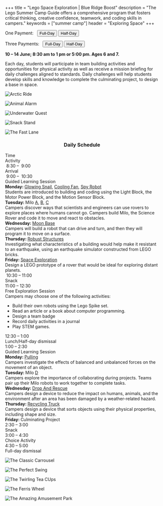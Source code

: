 +++
title = "Lego Space Exploration | Blue Ridge Boost"
description = "The Lego Summer Camp Guide offers a comprehensive program that fosters critical thinking, creative confidence, teamwork, and coding skills in campers."
keywords = ["summer camp"]
header = "Exploring Space"
+++

<p></p>

<div class="container">
    <div class="row pb-1">
        <div class="col-4">
            <p> One Payment: &nbsp;
                <a href="https://summer-24-ages-6-to-7-full-day.cheddarup.com"><button class="button-8s" role="button">Full-Day</button></a>  <a href="https://summer-24-ages-6-and-7-half-day.cheddarup.com"><button class="button-8s" role="button">Half-Day</button></a>
            </p>
            <p> Three Payments: &nbsp;
                <a href="https://summer-24-ages-6-and-7-full-day-3-payments.cheddarup.com"><button class="button-8s" role="button">Full-Day</button></a>  <a href="https://summer-24-ages-6-and-7-half-day-3-payments.cheddarup.com"><button class="button-8s" role="button">Half-Day</button></a> <br>
            </p>
        </div>
        <div class="col-8">
            <p> <b>10 &ndash; 14 June; 8:30 am to 1 pm or 5:00 pm. Ages 6 and 7.</b></p>
            <p>Each day, students will participate in team building activities and opportunities for physical activity as well as receive a mission briefing for daily challenges aligned to standards. Daily challenges will help students develop skills and knowledge to complete the culminating project, to design a base in space. </p>
        </div>
    </div>
    <div class="row pb-1">
        <div class="col-3">
            <div class="v-stack p-2">
                <p></p>
                <div><img src="/images/camps/exploring-space/cooling-fan.webp" alt="Arctic Ride" class="img-fluid"> </div>
                <p></p>
                <div><img src="/images/camps/exploring-space/glowing-snail.webp" alt="Animal Alarm" class="img-fluid"> </div>
                <p></p>
                <div><img src="/images/camps/exploring-space/milo.webp" alt="Underwater Quest" class="img-fluid"> </div>
                <p></p>
                <div><img src="/images/camps/exploring-space/pull-robot.webp" alt="Snack Stand" class="img-fluid"> </div>
                <p></p>
                <div><img src="/images/camps/exploring-space/recycling-truck.webp" alt="The Fast Lane" class="img-fluid"> </div>
            </div>
        </div>
        <div class="col-6">
            <div class="container p-0 m-0 b-0">
                <h3 align="center">Daily Schedule</h3>
                <div class="row py-1 table-header">
                    <div class="col-2 text-center">Time</div>	
                    <div class="col-10">Activity</div>
                </div>
                <div class="row py-1">
                    <div class="col-2 text-center">&nbsp;8:30 &ndash; &nbsp;9:00</div>
                    <div class="col-10">Arrival</div>
                </div>
                <div class="row py-1 table-dark-row">
                    <div class="col-2 text-center">&nbsp;9:00 &ndash; &nbsp;10:30	</div>
                    <div class="col-10 ">Guided Learning Session<br>
                        <b>Monday: </b> <a href="https://education.lego.com/en-us/lessons/wedo-2-mini-lessons/glowing-snail/">Glowing Snail</a>, <a href="https://education.lego.com/en-us/lessons/wedo-2-mini-lessons/cooling-fan/">Cooling Fan</a>, <a href="https://education.lego.com/en-us/lessons/wedo-2-mini-lessons/spy-robot/">Spy Robot</a> <br>
                        Students are introduced to building and coding using the Light Block, the Motor Power Block, and  the Motion Sensor Block.<br>
                        <b>Tuesday: </b> Milo <a href="https://education.lego.com/en-us/lessons/wedo-2-science/getting-started-project-a/">A</a>, <a href="https://education.lego.com/en-us/lessons/wedo-2-science/getting-started-project-b/">B</a>, <a href="https://education.lego.com/en-us/lessons/wedo-2-science/getting-started-project-c/">C</a><br>
                        Campers discover ways that scientists and engineers can use rovers to explore places where humans cannot go. Campers build Milo, the Science Rover and code it to move and react to obstacles.<br>
                        <b>Wednesday: </b><a href="https://education.lego.com/en-us/lessons/wedo-2-computational-thinking/moonbase/">Moon Base</a><br>
                        Campers will build a robot that can drive and turn, and then they will program it to move on a surface.<br>
                        <b>Thursday: </b><a href="https://education.lego.com/en-us/lessons/wedo-2-science/robust-structures/">Robust Structures</a><br>
                        Investigating what characteristics of a building would help make it resistant to an earthquake, using an earthquake simulator constructed from LEGO bricks.<br>
                        <b>Friday: </b> <a href="https://education.lego.com/en-us/lessons/wedo-2-science/space-exploration/">Space Exploration</a><br>
                        Design a LEGO prototype of a rover that would be ideal for exploring distant planets.<br>
                    </div>
                </div>
                <div class="row py-1">
                    <div class="col-2 text-center">&nbsp;10:30 &ndash; 11:00 </div>
                    <div class="col-10">Snack</div>
                </div>
                <div class="row py-1 table-dark-row">
                    <div class="col-2 text-center">11:00 &ndash; 12:30</div>	
                    <div class="col-10">Free Exploration Session <br>
                    Campers may choose one of the following activities:
                    <ul>
                        <li>Build their own robots using the Lego Spike set.</li>
                        <li>Read an article or a book about computer programming.</li>
                        <li>Design a team badge</li>
                        <li>Record daily activities in a journal</li>
                        <li>Play STEM games.</li>
                    </ul>
                    </div>
                </div>
                <div class="row py-1">
                    <div class="col-2 text-center">12:30 &ndash; 1:00</div>
                    <div class="col-10">Lunch/Half-day dismissal</div>
                </div>
                <div class="row py-1 table-dark-row">
                    <div class="col-2 text-center">1:00 &ndash; 2:30</div>	
                    <div class="col-10">Guided Learning Session<br>
                        <b>Monday: </b> <a href="https://education.lego.com/en-us/lessons/wedo-2-science/pulling/">Pulling</a><br>
                        Campers investigate the effects of balanced and unbalanced forces on the movement of an object.<br>
                        <b>Tuesday: </b>Milo <a href="https://education.lego.com/en-us/lessons/wedo-2-science/getting-started-project-d/">D</a><br>
                        Campers explore the importance of collaborating during projects. Teams pair up their Milo robots to work together to complete tasks.<br>
                        <b>Wednesday: </b><a href="https://education.lego.com/en-us/lessons/wedo-2-science/drop-and-rescue/">Drop And Rescue</a><br>
                        Campers design a device to reduce the impact on humans, animals, and the environment after an area has been damaged by a weather-related hazard.<br>
                        <b>Thursday: </b><a href="https://education.lego.com/en-us/lessons/wedo-2-science/sort-to-recycle/">Recycling Truck</a><br>
                        Campers design a device that sorts objects using their physical properties, including shape and size.<br>
                        <b>Friday: </b>Culminating Project<br>
                    </div>
                </div>
                <div class="row py-1">
                    <div class="col-2 text-center">2:30 &ndash; 3:00</div>	
                    <div class="col-10">Snack</div>
                </div>
                <div class="row py-1 table-dark-row">
                    <div class="col-2 text-center">3:00  &ndash;  4:30	</div>
                    <div class="col-10">Choice Activity</div>
                </div>
                <div class="row py-1">
                    <div class="col-2 text-center">4:30  &ndash;  5:00	</div>
                    <div class="col-10">Full-day dismissal</div>
                </div>
            </div>
        </div>
        <div class="col-3">
            <div class="v-stack p-2">
                <p></p>
                <div><img src="/images/camps/exploring-space/spy-robot.webp" alt="The Classic Carrousel" class="img-fluid"> </div>
                <p></p>
                <div><img src="/images/camps/exploring-space/milo-collaboration.webp" alt="The Perfect Swing" class="img-fluid"> </div>
                <p></p>
                <div><img src="/images/camps/exploring-space/helicopter.webp" alt="The Twirling Tea CUps" class="img-fluid"> </div>
                <p></p>
                <div><img src="/images/camps/exploring-space/robust-structures.webp" alt="The Ferris Wheel" class="img-fluid"> </div>
                <p></p>
                <div><img src="/images/camps/exploring-space/sweep.webp" alt="The Amazing Amusement Park" class="img-fluid"> </div>
            </div>
        </div>
        </div> <!-- inner container -->
    </div>
</div> <!-- outer container -->